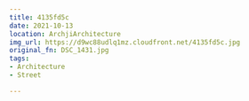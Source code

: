 ```yaml
---
title: 4135fd5c
date: 2021-10-13
location: ArchjiArchitecture
img_url: https://d9wc88udlq1mz.cloudfront.net/4135fd5c.jpg
original_fn: DSC_1431.jpg
tags:
- Architecture
- Street

---
```

